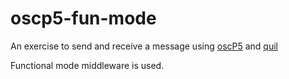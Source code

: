 # oscp5-fun-mode

An exercise to send and receive a message using [oscP5](http://www.sojamo.de/libraries/oscP5/) and [quil](https://github.com/quil/quil)

Functional mode middleware is used.

